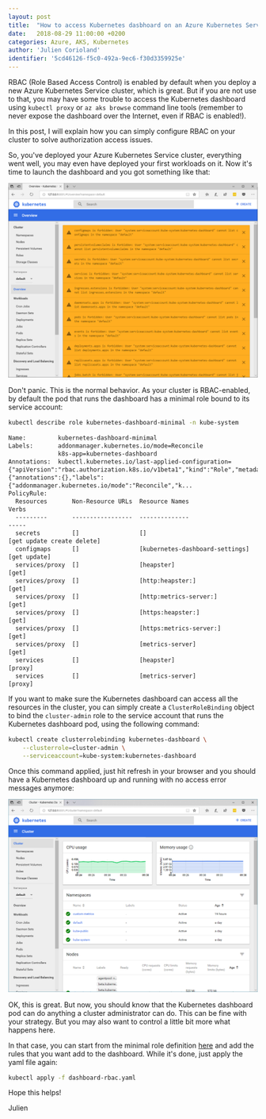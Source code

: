 ```yaml
---
layout: post
title:  "How to access Kubernetes dasbhoard on an Azure Kubernetes Service cluster with RBAC enabled"
date:   2018-08-29 11:00:00 +0200
categories: Azure, AKS, Kubernetes
author: 'Julien Corioland'
identifier: '5cd46126-f5c0-492a-9ec6-f30d3359925e'
---
```


RBAC (Role Based Access Control) is enabled by default when you deploy a new Azure Kubernetes Service cluster, which is great. But if you are not use to that, you may have some trouble to access the Kubernetes dashboard using `kubectl proxy` or `az aks browse` command line tools (remember to never expose the dashboard over the Internet, even if RBAC is enabled!).

In this post, I will explain how you can simply configure RBAC on your cluster to solve authorization access issues.

<!--more-->

So, you've deployed your Azure Kubernetes Service cluster, everything went well, you may even have deployed your first workloads on it. Now it's time to launch the dashboard and you got something like that:

![Kubernetes Dashboard - No Access](/images/kubernetes-rbac-dashboard/dashboard-rbac-no-rights.png)

Don't panic. This is the normal behavior. As your cluster is RBAC-enabled, by default the pod that runs the dashboard has a minimal role bound to its service account:

```bash
kubectl describe role kubernetes-dashboard-minimal -n kube-system
```

```tsv
Name:         kubernetes-dashboard-minimal
Labels:       addonmanager.kubernetes.io/mode=Reconcile
              k8s-app=kubernetes-dashboard
Annotations:  kubectl.kubernetes.io/last-applied-configuration={"apiVersion":"rbac.authorization.k8s.io/v1beta1","kind":"Role","metadata":{"annotations":{},"labels":{"addonmanager.kubernetes.io/mode":"Reconcile","k...
PolicyRule:
  Resources       Non-Resource URLs  Resource Names                   Verbs
  ---------       -----------------  --------------                   -----
  secrets         []                 []                               [get update create delete]
  configmaps      []                 [kubernetes-dashboard-settings]  [get update]
  services/proxy  []                 [heapster]                       [get]
  services/proxy  []                 [http:heapster:]                 [get]
  services/proxy  []                 [http:metrics-server:]           [get]
  services/proxy  []                 [https:heapster:]                [get]
  services/proxy  []                 [https:metrics-server:]          [get]
  services/proxy  []                 [metrics-server]                 [get]
  services        []                 [heapster]                       [proxy]
  services        []                 [metrics-server]                 [proxy]
```

If you want to make sure the Kubernetes dashboard can access all the resources in the cluster, you can simply create a `ClusterRoleBinding` object to bind the `cluster-admin` role to the service account that runs the Kubernetes dashboard pod, using the following command:

```bash
kubectl create clusterrolebinding kubernetes-dashboard \
    --clusterrole=cluster-admin \
    --serviceaccount=kube-system:kubernetes-dashboard
```

Once this command applied, just hit refresh in your browser and you should have a Kubernetes dashboard up and running with no access error messages anymore:

![Kubernetes Dashboard - Cluster Admin](/images/kubernetes-rbac-dashboard/dashboard-rbac-cluster-admin.png)

OK, this is great. But now, you should know that the Kubernetes dashboard pod can do anything a cluster administrator can do. This can be fine with your strategy. But you may also want to control a little bit more what happens here.

In that case, you can start from the minimal role definition [here](https://raw.githubusercontent.com/kubernetes/kubernetes/master/cluster/addons/dashboard/dashboard-rbac.yaml) and add the rules that you want add to the dashboard.
While it's done, just apply the yaml file again:

```bash
kubectl apply -f dashboard-rbac.yaml
```

Hope this helps!

Julien